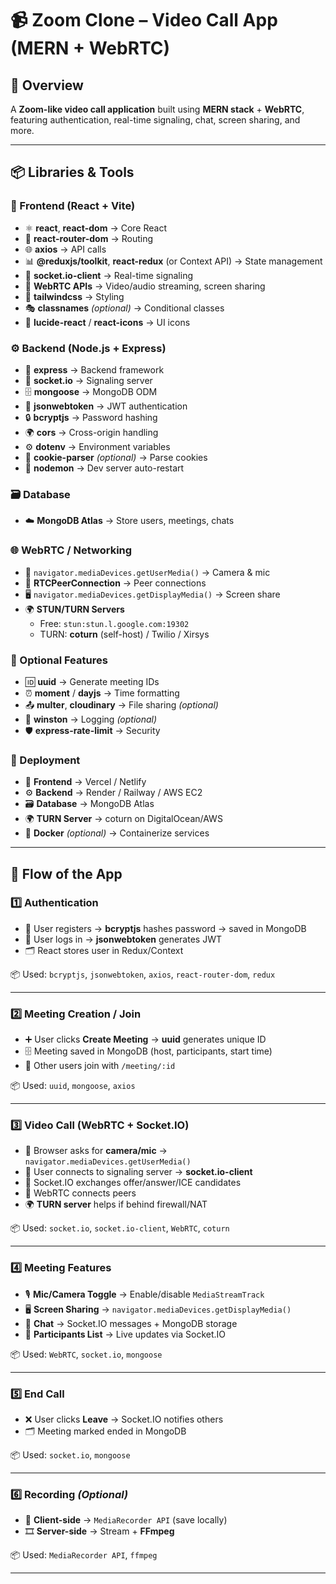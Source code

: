 # 📹 Zoom Clone – Video Call App (MERN + WebRTC)

## 📝 Overview
A **Zoom-like video call application** built using **MERN stack** + **WebRTC**, featuring authentication, real-time signaling, chat, screen sharing, and more.

---

## 📦 Libraries & Tools

### 🎨 Frontend (React + Vite)
- ⚛️ **react**, **react-dom** → Core React  
- 🧭 **react-router-dom** → Routing  
- 🌐 **axios** → API calls  
- 📊 **@reduxjs/toolkit**, **react-redux** (or Context API) → State management  
- 🔌 **socket.io-client** → Real-time signaling  
- 🎥 **WebRTC APIs** → Video/audio streaming, screen sharing  
- 🎨 **tailwindcss** → Styling  
- 🎭 **classnames** *(optional)* → Conditional classes  
- 🎨 **lucide-react** / **react-icons** → UI icons  

### ⚙️ Backend (Node.js + Express)
- 🚀 **express** → Backend framework  
- 🔌 **socket.io** → Signaling server  
- 🗄️ **mongoose** → MongoDB ODM  
- 🔑 **jsonwebtoken** → JWT authentication  
- 🔒 **bcryptjs** → Password hashing  
- 🌍 **cors** → Cross-origin handling  
- ⚙️ **dotenv** → Environment variables  
- 🍪 **cookie-parser** *(optional)* → Parse cookies  
- 🔁 **nodemon** → Dev server auto-restart  

### 🗃️ Database
- ☁️ **MongoDB Atlas** → Store users, meetings, chats  

### 🌐 WebRTC / Networking
- 🎤 `navigator.mediaDevices.getUserMedia()` → Camera & mic  
- 🔗 **RTCPeerConnection** → Peer connections  
- 🖥️ `navigator.mediaDevices.getDisplayMedia()` → Screen share  
- 🌍 **STUN/TURN Servers**  
  - Free: `stun:stun.l.google.com:19302`  
  - TURN: **coturn** (self-host) / Twilio / Xirsys  

### 🔧 Optional Features
- 🆔 **uuid** → Generate meeting IDs  
- ⏰ **moment** / **dayjs** → Time formatting  
- 📤 **multer**, **cloudinary** → File sharing *(optional)*  
- 📝 **winston** → Logging *(optional)*  
- 🛡️ **express-rate-limit** → Security  

### 🚀 Deployment
- 🎨 **Frontend** → Vercel / Netlify  
- ⚙️ **Backend** → Render / Railway / AWS EC2  
- 🗃️ **Database** → MongoDB Atlas  
- 🌍 **TURN Server** → coturn on DigitalOcean/AWS  
- 🐳 **Docker** *(optional)* → Containerize services  

---

## 🔄 Flow of the App

### 1️⃣ Authentication
- 👤 User registers → **bcryptjs** hashes password → saved in MongoDB  
- 🔑 User logs in → **jsonwebtoken** generates JWT  
- 🗂️ React stores user in Redux/Context  

📦 Used: `bcryptjs`, `jsonwebtoken`, `axios`, `react-router-dom`, `redux`

---

### 2️⃣ Meeting Creation / Join
- ➕ User clicks **Create Meeting** → **uuid** generates unique ID  
- 🗄️ Meeting saved in MongoDB (host, participants, start time)  
- 🔗 Other users join with `/meeting/:id`  

📦 Used: `uuid`, `mongoose`, `axios`

---

### 3️⃣ Video Call (WebRTC + Socket.IO)
- 🎤 Browser asks for **camera/mic** → `navigator.mediaDevices.getUserMedia()`  
- 🔌 User connects to signaling server → **socket.io-client**  
- 🔄 Socket.IO exchanges offer/answer/ICE candidates  
- 🎥 WebRTC connects peers  
- 🌍 **TURN server** helps if behind firewall/NAT  

📦 Used: `socket.io`, `socket.io-client`, `WebRTC`, `coturn`

---

### 4️⃣ Meeting Features
- 🎙️ **Mic/Camera Toggle** → Enable/disable `MediaStreamTrack`  
- 🖥️ **Screen Sharing** → `navigator.mediaDevices.getDisplayMedia()`  
- 💬 **Chat** → Socket.IO messages + MongoDB storage  
- 👥 **Participants List** → Live updates via Socket.IO  

📦 Used: `WebRTC`, `socket.io`, `mongoose`

---

### 5️⃣ End Call
- ❌ User clicks **Leave** → Socket.IO notifies others  
- 🗂️ Meeting marked ended in MongoDB  

📦 Used: `socket.io`, `mongoose`

---

### 6️⃣ Recording *(Optional)*
- 💾 **Client-side** → `MediaRecorder API` (save locally)  
- 🎞️ **Server-side** → Stream + **FFmpeg**  

📦 Used: `MediaRecorder API`, `ffmpeg`

---

